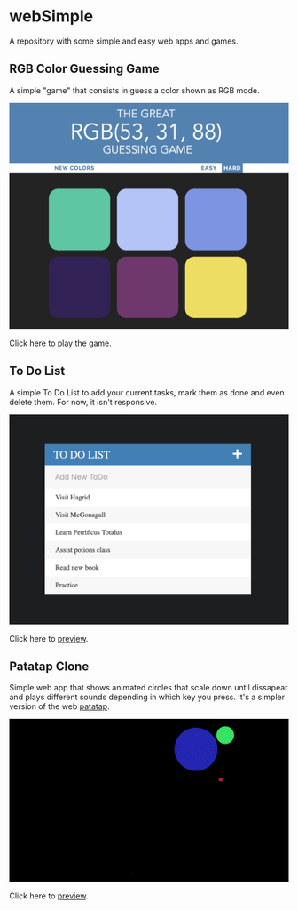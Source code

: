 # webSimple
A repository with some simple and easy web apps and games.

## RGB Color Guessing Game

A simple "game" that consists in guess a color shown as RGB mode.

![alt text](https://raw.githubusercontent.com/aaroni34/webSimple/master/imgs/colorGame.png)

Click here to [play](https://htmlpreview.github.io/?https://github.com/aaroni34/webSimple/blob/master/colorGame/colorGame.html) the game.

## To Do List

A simple To Do List to add your current tasks, mark them as done and even delete them. For now, it isn't responsive.

![alt text](https://raw.githubusercontent.com/aaroni34/webSimple/master/imgs/toDoList.png)

Click here to [preview](https://htmlpreview.github.io/?https://github.com/aaroni34/webSimple/blob/master/toDoList/todos.html).

## Patatap Clone

Simple web app that shows animated circles that scale down until dissapear and plays different sounds depending in which key you press. It's a simpler version of the web [patatap](https://patatap.com).

![alt text](https://raw.githubusercontent.com/aaroni34/webSimple/master/imgs/patatap.gif)

Click here to [preview](https://htmlpreview.github.io/?https://github.com/aaroni34/webSimple/blob/master/patatap/circles.html).